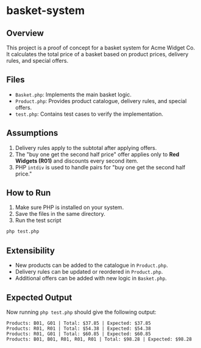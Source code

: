 # basket-system

## Overview
This project is a proof of concept for a basket system for Acme Widget Co. It calculates the total price of a basket based on product prices, delivery rules, and special offers.

## Files
* ```Basket.php```: Implements the main basket logic.
* ```Product.php```: Provides product catalogue, delivery rules, and special offers.
* ```test.php```: Contains test cases to verify the implementation.

## Assumptions
1. Delivery rules apply to the subtotal after applying offers.
2. The "buy one get the second half price" offer applies only to **Red Widgets (R01)** and discounts every second item.
3. PHP ```intdiv``` is used to handle pairs for "buy one get the second half price."

## How to Run
1. Make sure PHP is installed on your system.
2. Save the files in the same directory.
3. Run the test script
```bash
php test.php
```
## Extensibility
* New products can be added to the catalogue in ```Product.php```.
* Delivery rules can be updated or reordered in ```Product.php```.
* Additional offers can be added with new logic in ```Basket.php```.

## Expected Output
Now running ```php test.php``` should give the following output:
```
Products: B01, G01 | Total: $37.85 | Expected: $37.85
Products: R01, R01 | Total: $54.38 | Expected: $54.38
Products: R01, G01 | Total: $60.85 | Expected: $60.85
Products: B01, B01, R01, R01, R01 | Total: $98.28 | Expected: $98.28
```